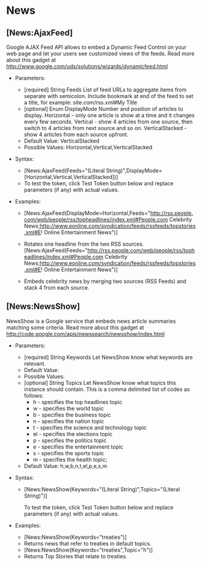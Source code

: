 # News

## [News:AjaxFeed]

Google AJAX Feed API allows to embed a Dynamic Feed Control on your web page and let your users see customized views of the feeds.
Read more about this gadget at http://www.google.com/uds/solutions/wizards/dynamicfeed.html

* Parameters:

  - [required]	String	Feeds	List of feed URLs to aggregate items from separate with semicolon. Include bookmark at end of the feed to set a title, for example: site.com/rss.xml#My Title
  - [optional]	Enum	DisplayMode	Number and position of articles to display. Horizontal - only one article is show at a time and it changes every few seconds. Vertical - show 4 articles from one source, then switch to 4 articles from next source and so on. VerticalStacked - show 4 articles from each source upfront.
  - Default Value: VerticalStacked
  - Possible Values: Horizontal,Vertical,VerticalStacked

* Syntax:

  - [News:AjaxFeed(Feeds="(Literal String)",DisplayMode=[Horizontal,Vertical,VerticalStacked])]
  - To test the token, click Test Token button below and replace parameters (if any) with actual values.

* Examples:
  - [News:AjaxFeed(DisplayMode=Horizontal,Feeds="http://rss.people.com/web/people/rss/topheadlines/index.xml#People.com Celebrity News;http://www.eonline.com/syndication/feeds/rssfeeds/topstories.xml#E! Online Entertainment News")]
  
  - Rotates one headline from the two RSS sources.[News:AjaxFeed(Feeds="http://rss.people.com/web/people/rss/topheadlines/index.xml#People.com
  Celebrity News;http://www.eonline.com/syndication/feeds/rssfeeds/topstories.xml#E! Online Entertainment News")]

  - Embeds celebrity news by merging two sources (RSS Feeds) and stack 4 from each source.

## [News:NewsShow]

NewsShow is a Google service that embeds news article summaries matching some criteria.
Read more about this gadget at http://code.google.com/apis/newssearch/newsshow/index.html

* Parameters:
  
  + [required] String Keywords Let NewsShow know what keywords are relevant.
  + Default Value:
  + Possible Values:
  + [optional] String Topics Let NewsShow know what topics this instance should contain. This is a comma delimited list of codes as follows:
    - h - specifies the top headlines topic
    - w - specifies the world topic
    - b - specifies the business topic
    - n - specifies the nation topic 
    - t - specifies the science and technology topic
    - el - specifies the elections topic
    - p - specifies the politics topic
    - e - specifies the entertainment topic
    - s - specifies the sports topic
    - m - specifies the health topic;
  + Default Value: h,w,b,n,t,el,p,e,s,m

* Syntax:
  + [News:NewsShow(Keywords="(Literal String)",Topics="(Literal String)")]
  
    To test the token, click Test Token button below and replace parameters (if any) with actual values.

* Examples:
  + [News:NewsShow(Keywords="treaties")]
  + Returns news that refer to treaties in default topics.
  + [News:NewsShow(Keywords="treaties",Topic="h")]
  + Returns Top Stories that relate to treaties. 